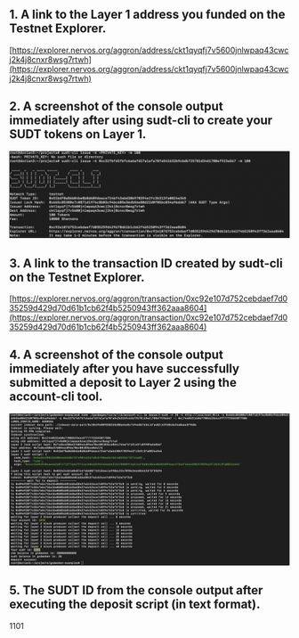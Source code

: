 ## 1. A link to the Layer 1 address you funded on the Testnet Explorer.
[https://explorer.nervos.org/aggron/address/ckt1qyqfj7v5600jnlwpaq43cwcj2k4j8cnxr8wsg7rtwh](https://explorer.nervos.org/aggron/address/ckt1qyqfj7v5600jnlwpaq43cwcj2k4j8cnxr8wsg7rtwh)
## 2. A screenshot of the console output immediately after using sudt-cli to create your SUDT tokens on Layer 1.
![](./sudtOutput.png)
## 3. A link to the transaction ID created by sudt-cli on the Testnet Explorer.
[https://explorer.nervos.org/aggron/transaction/0xc92e107d752cebdaef7d035259d429d70d61b1cb62f4b5250943ff362aaa8604](https://explorer.nervos.org/aggron/transaction/0xc92e107d752cebdaef7d035259d429d70d61b1cb62f4b5250943ff362aaa8604)
## 4. A screenshot of the console output immediately after you have successfully submitted a deposit to Layer 2 using the account-cli tool.
![](./sudtDeposit.png)
## 5. The SUDT ID from the console output after executing the deposit script (in text format).
1101

